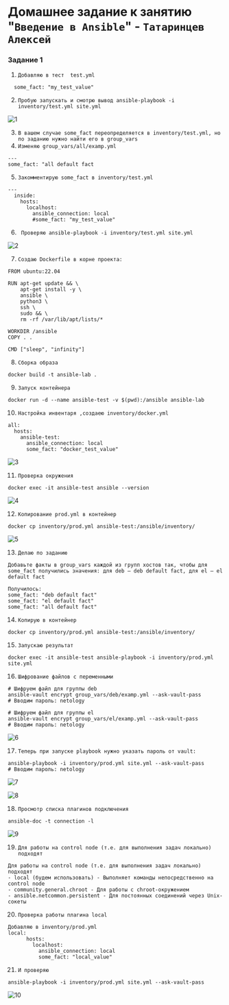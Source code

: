 # Домашнее задание к занятию "`Введение в Ansible`" - `Татаринцев Алексей`


### Задание 1

1. `Добавляю в тест  test.yml`

```
  some_fact: "my_test_value" 
  ```
2. `Пробую запускать и смотрю вывод ansible-playbook -i inventory/test.yml site.yml`

![1](https://github.com/Foxbeerxxx/work_in_playbook/blob/main/img/img1.png)

3. `В вашем случае some_fact переопределяется в inventory/test.yml, но по заданию нужно найти его в group_vars`
4. `Изменяю group_vars/all/examp.yml`

```
---
some_fact: "all default fact 
```
5. `Закомментирую some_fact в inventory/test.yml`

```
---
  inside:
    hosts:
      localhost:
        ansible_connection: local
        #some_fact: "my_test_value" 

```
6. ` Проверяю ansible-playbook -i inventory/test.yml site.yml`

![2](https://github.com/Foxbeerxxx/work_in_playbook/blob/main/img/img2.png)


7. `Создаю Dockerfile в корне проекта:`
```
FROM ubuntu:22.04

RUN apt-get update && \
    apt-get install -y \
    ansible \
    python3 \
    ssh \
    sudo && \
    rm -rf /var/lib/apt/lists/*

WORKDIR /ansible
COPY . .

CMD ["sleep", "infinity"]
```
8. `Сборка образа`

```
docker build -t ansible-lab .
```
9. `Запуск контейнера`

```
docker run -d --name ansible-test -v $(pwd):/ansible ansible-lab
```

10. `Настройка инвентаря ,создаею inventory/docker.yml`

```
all:
  hosts:
    ansible-test:
      ansible_connection: local
      some_fact: "docker_test_value"
```
![3](https://github.com/Foxbeerxxx/work_in_playbook/blob/main/img/img3.png)

11. `Проверка окружения`

```
docker exec -it ansible-test ansible --version

```
![4](https://github.com/Foxbeerxxx/work_in_playbook/blob/main/img/img4.png)

12. `Копирование prod.yml в контейнер`

```
docker cp inventory/prod.yml ansible-test:/ansible/inventory/
```

![5](https://github.com/Foxbeerxxx/work_in_playbook/blob/main/img/img5.png)




13. `Делаю по заданию`
```
Добавьте факты в group_vars каждой из групп хостов так, чтобы для some_fact получились значения: для deb — deb default fact, для el — el default fact

Получилось:
some_fact: "deb default fact" 
some_fact: "el default fact"
some_fact: "all default fact"
```

14. `Копирую в контейнер`
```
docker cp inventory/prod.yml ansible-test:/ansible/inventory/
```

15. `Запускаю результат`
```
docker exec -it ansible-test ansible-playbook -i inventory/prod.yml site.yml
```
16. `Шифрование файлов с переменными`
```
# Шифруем файл для группы deb
ansible-vault encrypt group_vars/deb/examp.yml --ask-vault-pass
# Вводим пароль: netology

# Шифруем файл для группы el
ansible-vault encrypt group_vars/el/examp.yml --ask-vault-pass
# Вводим пароль: netology
```
![6](https://github.com/Foxbeerxxx/work_in_playbook/blob/main/img/img6.png)

17. `Теперь при запуске playbook нужно указать пароль от vault:`
```
ansible-playbook -i inventory/prod.yml site.yml --ask-vault-pass
# Вводим пароль: netology
```
![7](https://github.com/Foxbeerxxx/work_in_playbook/blob/main/img/img7.png)

![8](https://github.com/Foxbeerxxx/work_in_playbook/blob/main/img/img8.png)

18. `Просмотр списка плагинов подключения`

```
ansible-doc -t connection -l
```
![9](https://github.com/Foxbeerxxx/work_in_playbook/blob/main/img/img9.png)

19. `Для работы на control node (т.е. для выполнения задач локально) подходят`
```
Для работы на control node (т.е. для выполнения задач локально) подходят
- local (будем использовать) - Выполняет команды непосредственно на control node
- community.general.chroot - Для работы с chroot-окружением
- ansible.netcommon.persistent - Для постоянных соединений через Unix-сокеты
```

20. `Проверка работы плагина local`
```
Добавляю в inventory/prod.yml
local:
      hosts:
        localhost:
          ansible_connection: local
          some_fact: "local_value"
```

21. `И проверяю`
```
ansible-playbook -i inventory/prod.yml site.yml --ask-vault-pass
```
![10](https://github.com/Foxbeerxxx/work_in_playbook/blob/main/img/img10.png)

